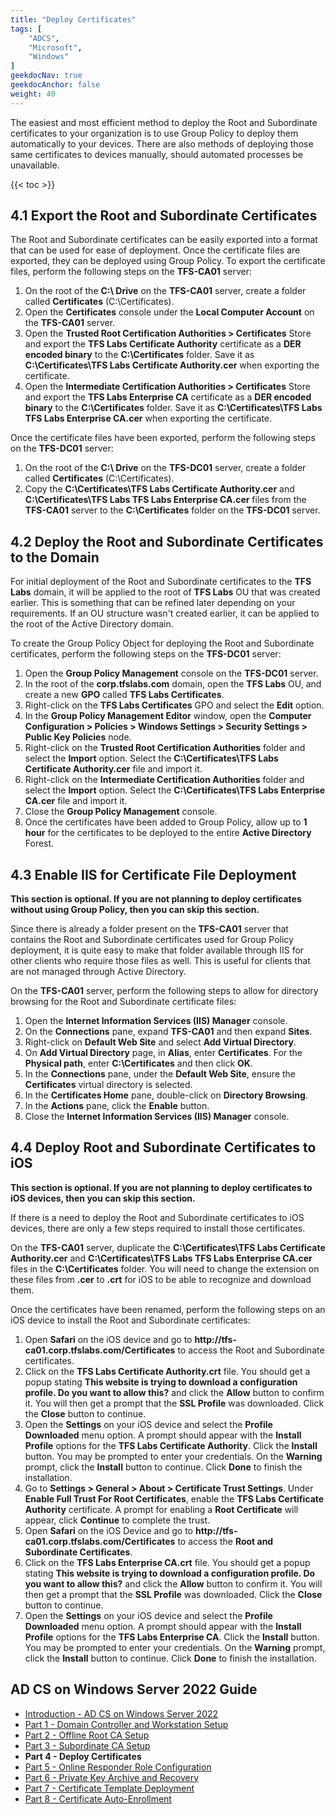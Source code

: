```yaml
---
title: "Deploy Certificates"
tags: [
    "ADCS",
    "Microsoft",
    "Windows"
]
geekdocNav: true
geekdocAnchor: false
weight: 40
---
```


The easiest and most efficient method to deploy the Root and Subordinate certificates to your organization is to use Group Policy to deploy them automatically to your devices. There are also methods of deploying those same certificates to devices manually, should automated processes be unavailable.

{{< toc >}}

## 4.1 Export the Root and Subordinate Certificates ##

The Root and Subordinate certificates can be easily exported into a format that can be used for ease of deployment. Once the certificate files are exported, they can be deployed using Group Policy. To export the certificate files, perform the following steps on the **TFS-CA01** server:

1. On the root of the **C:\ Drive** on the **TFS-CA01** server, create a folder called **Certificates** (C:\Certificates).
2. Open the **Certificates** console under the **Local Computer Account** on the **TFS-CA01** server.
3. Open the **Trusted Root Certification Authorities > Certificates** Store and export the **TFS Labs Certificate Authority** certificate as a **DER encoded binary** to the **C:\Certificates** folder. Save it as **C:\Certificates\TFS Labs Certificate Authority.cer** when exporting the certificate.
4. Open the **Intermediate Certification Authorities > Certificates** Store and export the **TFS Labs Enterprise CA** certificate as a **DER encoded binary** to the **C:\Certificates** folder. Save it as **C:\Certificates\TFS Labs TFS Labs Enterprise CA.cer** when exporting the certificate.

Once the certificate files have been exported, perform the following steps on the **TFS-DC01** server:

1. On the root of the **C:\ Drive** on the **TFS-DC01** server, create a folder called **Certificates** (C:\Certificates).
2. Copy the **C:\Certificates\TFS Labs Certificate Authority.cer** and **C:\Certificates\TFS Labs TFS Labs Enterprise CA.cer** files from the **TFS-CA01** server to the **C:\Certificates** folder on the **TFS-DC01** server.

## 4.2 Deploy the Root and Subordinate Certificates to the Domain ##

For initial deployment of the Root and Subordinate certificates to the **TFS Labs** domain, it will be applied to the root of **TFS Labs** OU that was created earlier. This is something that can be refined later depending on your requirements. If an OU structure wasn't created earlier, it can be applied to the root of the Active Directory domain.

To create the Group Policy Object for deploying the Root and Subordinate certificates, perform the following steps on the **TFS-DC01** server:

1. Open the **Group Policy Management** console on the **TFS-DC01** server.
2. In the root of the **corp.tfslabs.com** domain, open the **TFS Labs** OU, and create a new **GPO** called **TFS Labs Certificates**.
3. Right-click on the **TFS Labs Certificates** GPO and select the **Edit** option.
4. In the **Group Policy Management Editor** window, open the **Computer Configuration > Policies > Windows Settings > Security Settings > Public Key Policies** node.
5. Right-click on the **Trusted Root Certification Authorities** folder and select the **Import** option. Select the **C:\Certificates\TFS Labs Certificate Authority.cer** file and import it.
6. Right-click on the **Intermediate Certification Authorities** folder and select the **Import** option. Select the **C:\Certificates\TFS Labs Enterprise CA.cer** file and import it.
7. Close the **Group Policy Management** console.
8. Once the certificates have been added to Group Policy, allow up to **1 hour** for the certificates to be deployed to the entire **Active Directory** Forest.

## 4.3 Enable IIS for Certificate File Deployment ##

**This section is optional. If you are not planning to deploy certificates without using Group Policy, then you can skip this section.**

Since there is already a folder present on the **TFS-CA01** server that contains the Root and Subordinate certificates used for Group Policy deployment, it is quite easy to make that folder available through IIS for other clients who require those files as well. This is useful for clients that are not managed through Active Directory.

On the **TFS-CA01** server, perform the following steps to allow for directory browsing for the Root and Subordinate certificate files:

1. Open the **Internet Information Services (IIS) Manager** console.
2. On the **Connections** pane, expand **TFS-CA01** and then expand **Sites**.
3. Right-click on **Default Web Site** and select **Add Virtual Directory**.
4. On **Add Virtual Directory** page, in **Alias**, enter **Certificates**. For the **Physical path**, enter **C:\Certificates** and then click **OK**.
5. In the **Connections** pane, under the **Default Web Site**, ensure the **Certificates** virtual directory is selected.
6. In the **Certificates Home** pane, double-click on **Directory Browsing**.
7. In the **Actions** pane, click the **Enable** button.
8. Close the **Internet Information Services (IIS) Manager** console.

## 4.4 Deploy Root and Subordinate Certificates to iOS ##

**This section is optional. If you are not planning to deploy certificates to iOS devices, then you can skip this section.**

If there is a need to deploy the Root and Subordinate certificates to iOS devices, there are only a few steps required to install those certificates.

On the **TFS-CA01** server, duplicate the **C:\Certificates\TFS Labs Certificate Authority.cer** and **C:\Certificates\TFS Labs TFS Labs Enterprise CA.cer** files in the **C:\Certificates** folder. You will need to change the extension on these files from **.cer** to **.crt** for iOS to be able to recognize and download them.

Once the certificates have been renamed, perform the following steps on an iOS device to install the Root and Subordinate certificates:

1. Open **Safari** on the iOS device and go to **http​://tfs-ca01.corp.tfslabs.com/Certificates** to access the Root and Subordinate certificates.
2. Click on the **TFS Labs Certificate Authority.crt** file. You should get a popup stating **This website is trying to download a configuration profile. Do you want to allow this?** and click the **Allow** button to confirm it. You will then get a prompt that the **SSL Profile** was downloaded. Click the **Close** button to continue.
3. Open the **Settings** on your iOS device and select the **Profile Downloaded** menu option. A prompt should appear with the **Install Profile** options for the **TFS Labs Certificate Authority**. Click the **Install** button. You may be prompted to enter your credentials. On the **Warning** prompt, click the **Install** button to continue. Click **Done** to finish the installation.
4. Go to **Settings > General > About > Certificate Trust Settings**. Under **Enable Full Trust For Root Certificates**, enable the **TFS Labs Certificate Authority** certificate. A prompt for enabling a **Root Certificate** will appear, click **Continue** to complete the trust.
5. Open **Safari** on the iOS Device and go to **http​://tfs-ca01.corp.tfslabs.com/Certificates** to access the **Root and Subordinate Certificates**.
6. Click on the **TFS Labs Enterprise CA.crt** file. You should get a popup stating **This website is trying to download a configuration profile. Do you want to allow this?** and click the **Allow** button to confirm it. You will then get a prompt that the **SSL Profile** was downloaded. Click the **Close** button to continue.
7. Open the **Settings** on your iOS device and select the **Profile Downloaded** menu option. A prompt should appear with the **Install Profile** options for the **TFS Labs Enterprise CA**. Click the **Install** button. You may be prompted to enter your credentials. On the **Warning** prompt, click the **Install** button to continue. Click **Done** to finish the installation.

## AD CS on Windows Server 2022 Guide ##

* [Introduction - AD CS on Windows Server 2022](/microsoft/windows-server/windows-server-roles-features/adcs/adcs-windows-server-2022/)
* [Part 1 - Domain Controller and Workstation Setup](/microsoft/windows-server/windows-server-roles-features/adcs/adcs-windows-server-2022/adcs-windows-server-2022-part-1/)
* [Part 2 - Offline Root CA Setup](/microsoft/windows-server/windows-server-roles-features/adcs/adcs-windows-server-2022/adcs-windows-server-2022-part-2/)
* [Part 3 - Subordinate CA Setup](/microsoft/windows-server/windows-server-roles-features/adcs/adcs-windows-server-2022/adcs-windows-server-2022-part-3/)
* **Part 4 - Deploy Certificates**
* [Part 5 - Online Responder Role Configuration](/microsoft/windows-server/windows-server-roles-features/adcs/adcs-windows-server-2022/adcs-windows-server-2022-part-5/)
* [Part 6 - Private Key Archive and Recovery](/microsoft/windows-server/windows-server-roles-features/adcs/adcs-windows-server-2022/adcs-windows-server-2022-part-6/)
* [Part 7 - Certificate Template Deployment](/microsoft/windows-server/windows-server-roles-features/adcs/adcs-windows-server-2022/adcs-windows-server-2022-part-7/)
* [Part 8 - Certificate Auto-Enrollment](/microsoft/windows-server/windows-server-roles-features/adcs/adcs-windows-server-2022/adcs-windows-server-2022-part-8/)
